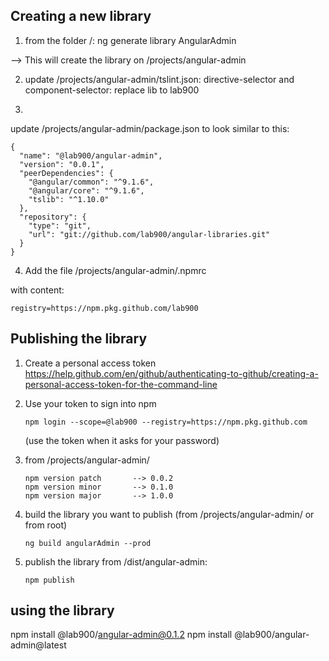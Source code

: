 ## Creating a new library

1) from the folder /:
ng generate library AngularAdmin

--> This will create the library on /projects/angular-admin

2) update /projects/angular-admin/tslint.json:
directive-selector and component-selector: replace lib to lab900

3)
update /projects/angular-admin/package.json to look similar to this:

```
{
  "name": "@lab900/angular-admin",
  "version": "0.0.1",
  "peerDependencies": {
    "@angular/common": "^9.1.6",
    "@angular/core": "^9.1.6",
    "tslib": "^1.10.0"
  },
  "repository": {
    "type": "git",
    "url": "git://github.com/lab900/angular-libraries.git"
  }
}
````
4) Add the file /projects/angular-admin/.npmrc

with content:
```
registry=https://npm.pkg.github.com/lab900
```

## Publishing the library
1) Create a personal access token
    https://help.github.com/en/github/authenticating-to-github/creating-a-personal-access-token-for-the-command-line

2) Use your token to sign into npm
    ```
    npm login --scope=@lab900 --registry=https://npm.pkg.github.com
    ```
    (use the token when it asks for your password)

3) from /projects/angular-admin/
    ```
    npm version patch       --> 0.0.2
    npm version minor       --> 0.1.0
    npm version major       --> 1.0.0
    ```

4) build the library you want to publish
(from /projects/angular-admin/ or from root)
    ```
    ng build angularAdmin --prod
    ```

5) publish the library
    from /dist/angular-admin:
    ```
    npm publish
    ```

## using the library

npm install @lab900/angular-admin@0.1.2
npm install @lab900/angular-admin@latest
